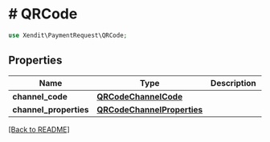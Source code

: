 # # QRCode


```php
use Xendit\PaymentRequest\QRCode;
```

## Properties

Name | Type | Description | Examples | Notes
------------ | ------------- | ------------- | ------------- | ------------- 
**channel_code** | [**QRCodeChannelCode**](QRCodeChannelCode.md) |  | null |  [optional]
**channel_properties** | [**QRCodeChannelProperties**](QRCodeChannelProperties.md) |  | null |  [optional]

[[Back to README]](../../README.md)
